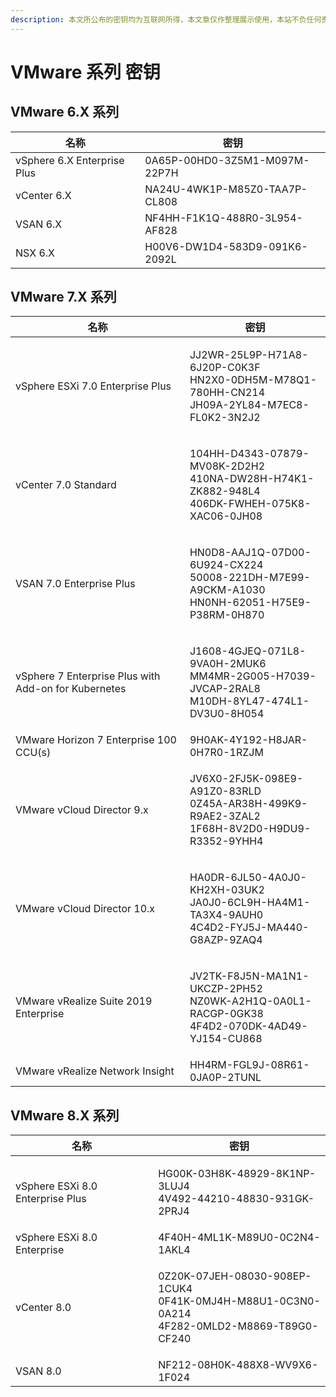 ```yaml
---
description: 本文所公布的密钥均为互联网所得，本文章仅作整理展示使用，本站不负任何责任。如有使用请从官方渠道购买正版密钥，本文如有侵犯的您的权益请联系站长删除。
---
```


# VMware 系列 密钥

## VMware 6.X 系列

| 名称                          | 密钥                            |
| --------------------------- | ----------------------------- |
| vSphere 6.X Enterprise Plus | 0A65P-00HD0-3Z5M1-M097M-22P7H |
| vCenter 6.X                 | NA24U-4WK1P-M85Z0-TAA7P-CL808 |
| VSAN 6.X                    | NF4HH-F1K1Q-488R0-3L954-AF828 |
| NSX 6.X                     | H00V6-DW1D4-583D9-091K6-2092L |

## VMware 7.X 系列

| 名称                                                   | 密钥                                                                                                     |
| ---------------------------------------------------- | ------------------------------------------------------------------------------------------------------ |
| vSphere ESXi 7.0 Enterprise Plus                     | <p>JJ2WR-25L9P-H71A8-6J20P-C0K3F<br>HN2X0-0DH5M-M78Q1-780HH-CN214<br>JH09A-2YL84-M7EC8-FL0K2-3N2J2</p> |
| vCenter 7.0 Standard                                 | <p>104HH-D4343-07879-MV08K-2D2H2<br>410NA-DW28H-H74K1-ZK882-948L4<br>406DK-FWHEH-075K8-XAC06-0JH08</p> |
| VSAN 7.0 Enterprise Plus                             | <p>HN0D8-AAJ1Q-07D00-6U924-CX224<br>50008-221DH-M7E99-A9CKM-A1030<br>HN0NH-62051-H75E9-P38RM-0H870</p> |
| vSphere 7 Enterprise Plus with Add-on for Kubernetes | <p>J1608-4GJEQ-071L8-9VA0H-2MUK6<br>MM4MR-2G005-H7039-JVCAP-2RAL8<br>M10DH-8YL47-474L1-DV3U0-8H054</p> |
| VMware Horizon 7 Enterprise 100 CCU(s)               | 9H0AK-4Y192-H8JAR-0H7R0-1RZJM                                                                          |
| VMware vCloud Director 9.x                           | <p>JV6X0-2FJ5K-098E9-A91Z0-83RLD<br>0Z45A-AR38H-499K9-R9AE2-3ZAL2<br>1F68H-8V2D0-H9DU9-R3352-9YHH4</p> |
| VMware vCloud Director 10.x                          | <p>HA0DR-6JL50-4A0J0-KH2XH-03UK2<br>JA0J0-6CL9H-HA4M1-TA3X4-9AUH0<br>4C4D2-FYJ5J-MA440-G8AZP-9ZAQ4</p> |
| VMware vRealize Suite 2019 Enterprise                | <p>JV2TK-F8J5N-MA1N1-UKCZP-2PH52<br>NZ0WK-A2H1Q-0A0L1-RACGP-0GK38<br>4F4D2-070DK-4AD49-YJ154-CU868</p> |
| VMware vRealize Network Insight                      | HH4RM-FGL9J-08R61-0JA0P-2TUNL                                                                          |

## VMware 8.X 系列

| 名称                               | 密钥                                                                                                     |
| -------------------------------- | ------------------------------------------------------------------------------------------------------ |
| vSphere ESXi 8.0 Enterprise Plus | <p>HG00K-03H8K-48929-8K1NP-3LUJ4<br>4V492-44210-48830-931GK-2PRJ4</p>                                  |
| vSphere ESXi 8.0 Enterprise      | 4F40H-4ML1K-M89U0-0C2N4-1AKL4                                                                          |
| vCenter 8.0                      | <p>0Z20K-07JEH-08030-908EP-1CUK4<br>0F41K-0MJ4H-M88U1-0C3N0-0A214<br>4F282-0MLD2-M8869-T89G0-CF240</p> |
| VSAN 8.0                         | NF212-08H0K-488X8-WV9X6-1F024                                                                          |
